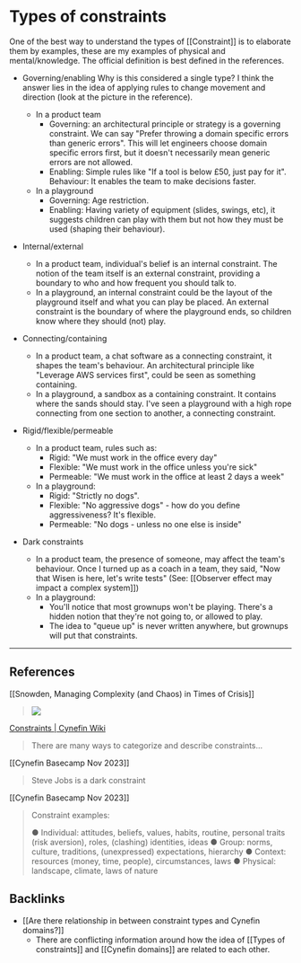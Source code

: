 # Types of constraints
One of the best way to understand the types of [[Constraint]] is to elaborate them by examples, these are my examples of physical and mental/knowledge. The official definition is best defined in the references.

- Governing/enabling
  Why is this considered a single type? I think the answer lies in the idea of applying rules to change movement and direction (look at the picture in the reference).

  - In a product team
    - Governing: an architectural principle or strategy is a governing constraint. We can say "Prefer throwing a domain specific errors than generic errors". This will let engineers choose domain specific errors first, but it doesn't necessarily mean generic errors are not allowed.
    - Enabling: Simple rules like "If a tool is below £50, just pay for it". Behaviour: It enables the team to make decisions faster.
  - In a playground
    - Governing: Age restriction.
    - Enabling: Having variety of equipment (slides, swings, etc), it suggests children can play with them but not how they must be used (shaping their behaviour).

- Internal/external
  - In a product team, individual's belief is an internal constraint. The notion of the team itself is an external constraint, providing a boundary to who and how frequent you should talk to.
  - In a playground, an internal constraint could be the layout of the playground itself and what you can play be placed. An external constraint is the boundary of where the playground ends, so children know where they should (not) play.

- Connecting/containing
  - In a product team, a chat software as a connecting constraint, it shapes the team's behaviour. An architectural principle like "Leverage AWS services first", could be seen as something containing.
  - In a playground, a sandbox as a containing constraint. It contains where the sands should stay. I've seen a playground with a high rope connecting from one section to another, a connecting constraint.

- Rigid/flexible/permeable
  - In a product team, rules such as:
    - Rigid: "We must work in the office every day"
    - Flexible: "We must work in the office unless you're sick"
    - Permeable: "We must work in the office at least 2 days a week"
  - In a playground:
    - Rigid: "Strictly no dogs".
    - Flexible: "No aggressive dogs" - how do you define aggressiveness? It's flexible.
    - Permeable: "No dogs - unless no one else is inside"

- Dark constraints
  - In a product team, the presence of someone, may affect the team's behaviour. Once I turned up as a coach in a team, they said, "Now that Wisen is here, let's write tests" (See: [[Observer effect may impact a complex system]])
  - In a playground:
    - You'll notice that most grownups won't be playing. There's a hidden notion that they're not going to, or allowed to play.
    - The idea to "queue up" is never written anywhere, but grownups will put that constraints.

---
## References
[[Snowden, Managing Complexity (and Chaos) in Times of Crisis]]
> ![](image.png)

[Constraints | Cynefin Wiki](https://cynefin.io/wiki/Constraints)
> There are many ways to categorize and describe constraints...

[[Cynefin Basecamp Nov 2023]]
> Steve Jobs is a dark constraint

[[Cynefin Basecamp Nov 2023]]
> Constraint examples:  
> 
> ● Individual: attitudes, beliefs, values, habits, routine, personal traits (risk aversion), roles, (clashing) identities, ideas
> ● Group: norms, culture, traditions, (unexpressed) expectations, hierarchy
> ● Context: resources (money, time, people), circumstances, laws
> ● Physical: landscape, climate, laws of nature

## Backlinks
* [[Are there relationship in between constraint types and Cynefin domains?]]
	* There are conflicting information around how the idea of [[Types of constraints]] and [[Cynefin domains]] are related to each other.

<!-- #evergreen -->

<!-- {BearID:5C3C5D21-870A-4A64-A227-A6FD18B1A213} -->
